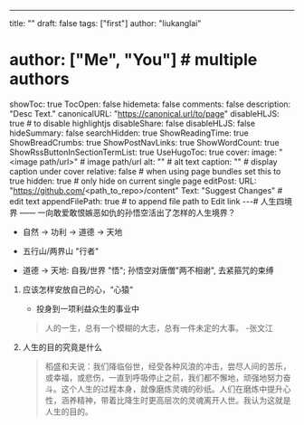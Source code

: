 ---
title: ""
draft: false
tags: ["first"]
author: "liukanglai"
# author: ["Me", "You"] # multiple authors
showToc: true
TocOpen: false
hidemeta: false
comments: false
description: "Desc Text."
canonicalURL: "https://canonical.url/to/page"
disableHLJS: true # to disable highlightjs
disableShare: false
disableHLJS: false
hideSummary: false
searchHidden: true
ShowReadingTime: true
ShowBreadCrumbs: true
ShowPostNavLinks: true
ShowWordCount: true
ShowRssButtonInSectionTermList: true
UseHugoToc: true
cover:
    image: "<image path/url>" # image path/url
    alt: "<alt text>" # alt text
    caption: "<text>" # display caption under cover
    relative: false # when using page bundles set this to true
    hidden: true # only hide on current single page
editPost:
    URL: "https://github.com/<path_to_repo>/content"
    Text: "Suggest Changes" # edit text
    appendFilePath: true # to append file path to Edit link
---# 人生四境界 —— 一向敢爱敢恨嫉恶如仇的孙悟空活出了怎样的人生境界？

- 自然 -> 功利 -> 道德 -> 天地

- 五行山/两界山 "行者"

- 道德 -> 天地: 自我/世界 "悟"; 孙悟空对唐僧"两不相谢", 去紧箍咒的束缚

1. 应该怎样安放自己的心，“心猿“
	- 投身到一项利益众生的事业中
	> 人的一生，总有一个模糊的大志，总有一件未定的大事。 -张文江

2. 人生的目的究竟是什么
	> 稻盛和夫说：我们降临俗世，经受各种风浪的冲击，尝尽人间的苦乐，或幸福，或悲伤，一直到呼吸停止之前，我们都不懈地，顽强地努力奋斗。这个人生的过程本身，就像磨炼灵魂的砂纸。人们在磨炼中提升心性，涵养精神，带着比降生时更高层次的灵魂离开人世。我认为这就是人生的目的。


# 
